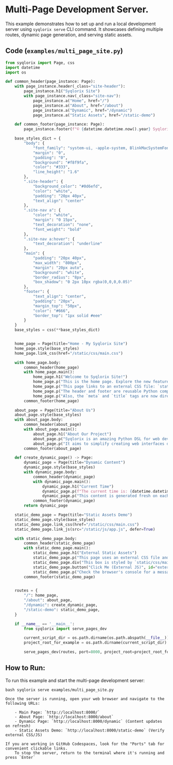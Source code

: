 # Multi-Page Development Server.

This example demonstrates how to set up and run a local development server using `syqlorix serve` CLI command. It showcases defining multiple routes, dynamic page generation, and serving static assets.

## Code (`examples/multi_page_site.py`)

```python
from syqlorix import Page, css
import datetime
import os

def common_header(page_instance: Page):
    with page_instance.header(_class="site-header"):
        page_instance.h1("Syqlorix Site")
        with page_instance.nav(_class="site-nav"):
            page_instance.a("Home", href="/")
            page_instance.a("About", href="/about")
            page_instance.a("Dynamic", href="/dynamic")
            page_instance.a("Static Assets", href="/static-demo")

    def common_footer(page_instance: Page):
        page_instance.footer(f"© {datetime.datetime.now().year} Syqlorix Demo Site")

    base_styles_dict = {
        "body": {
            "font_family": "system-ui, -apple-system, BlinkMacSystemFont, 'Segoe UI', Roboto, Helvetica, Arial, sans-serif",
            "margin": "0",
            "padding": "0",
            "background": "#f8f9fa",
            "color": "#333",
            "line_height": "1.6"
        },
        ".site-header": {
            "background_color": "#0d6efd",
            "color": "white",
            "padding": "20px 40px",
            "text_align": "center"
        },
        ".site-nav a": {
            "color": "white",
            "margin": "0 15px",
            "text_decoration": "none",
            "font_weight": "bold"
        },
        ".site-nav a:hover": {
            "text_decoration": "underline"
        },
        "main": {
            "padding": "20px 40px",
            "max_width": "800px",
            "margin": "20px auto",
            "background": "white",
            "border_radius": "8px",
            "box_shadow": "0 2px 10px rgba(0,0,0,0.05)"
        },
        "footer": {
            "text_align": "center",
            "padding": "20px",
            "margin_top": "50px",
            "color": "#666",
            "border_top": "1px solid #eee"
        }
    }
    base_styles = css(**base_styles_dict)


    home_page = Page(title="Home - My Syqlorix Site")
    home_page.style(base_styles)
    home_page.link_css(href="/static/css/main.css")

    with home_page.body:
        common_header(home_page)
        with home_page.main():
            home_page.h1("Welcome to Syqlorix Site!")
            home_page.p("This is the home page. Explore the new features!")
            home_page.p("This page links to an external CSS file: `static/css/main.css`.")
            home_page.p("The header and footer are reusable Python components.")
            home_page.p("Also, the `meta` and `title` tags are now directly addable.")
        common_footer(home_page)

    about_page = Page(title="About Us")
    about_page.style(base_styles)
    with about_page.body:
        common_header(about_page)
        with about_page.main():
            about_page.h1("About Our Project")
            about_page.p("Syqlorix is an amazing Python DSL for web development.")
            about_page.p("It aims to simplify creating web interfaces directly in Python.")
        common_footer(about_page)

    def create_dynamic_page() -> Page:
        dynamic_page = Page(title="Dynamic Content")
        dynamic_page.style(base_styles)
        with dynamic_page.body:
            common_header(dynamic_page)
            with dynamic_page.main():
                dynamic_page.h1("Current Time")
                dynamic_page.p(f"The current time is: {datetime.datetime.now().strftime('%H:%M:%S')}")
                dynamic_page.p("This content is generated fresh on each request.")
            common_footer(dynamic_page)
        return dynamic_page

    static_demo_page = Page(title="Static Assets Demo")
    static_demo_page.style(base_styles)
    static_demo_page.link_css(href="/static/css/main.css") 
    static_demo_page.link_js(src="/static/js/app.js", defer=True)

    with static_demo_page.body:
        common_header(static_demo_page)
        with static_demo_page.main():
            static_demo_page.h1("External Static Assets")
            static_demo_page.p("This page uses an external CSS file and an external JavaScript file.")
            static_demo_page.div("This box is styled by `static/css/main.css`.", _class="external-box")
            static_demo_page.button("Click Me (External JS)", id="externalBtn")
            static_demo_page.p("Check the browser's console for a message from `static/js/app.js`.")
        common_footer(static_demo_page)


    routes = {
        "/": home_page,
        "/about": about_page,
        "/dynamic": create_dynamic_page,
        "/static-demo": static_demo_page,
    }

    if __name__ == '__main__':
        from syqlorix import serve_pages_dev

        current_script_dir = os.path.dirname(os.path.abspath(__file__))
        project_root_for_example = os.path.dirname(current_script_dir) 

        serve_pages_dev(routes, port=8000, project_root=project_root_for_example)
```

## How to Run:
To run this example and start the multi-page development server:

```bash syqlorix serve examples/multi_page_site.py```

    Once the server is running, open your web browser and navigate to the following URLs:

```
    - Main Page: `http://localhost:8000/`
    - About Page: `http://localhost:8000/about`
    - Dynamic Page: `http://localhost:8000/dynamic` (Content updates on refresh)
    - Static Assets Demo: `http://localhost:8000/static-demo` (Verify external CSS/JS)
```
    
```
If you are working in GitHub Codespaces, look for the "Ports" tab for convenient clickable links.
    To stop the server, return to the terminal where it's running and press `Enter`
```
